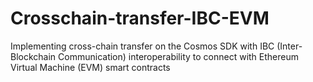 # Crosschain-transfer-IBC-EVM
Implementing cross-chain transfer on the Cosmos SDK with IBC (Inter-Blockchain Communication) interoperability to connect with Ethereum Virtual Machine (EVM) smart contracts
